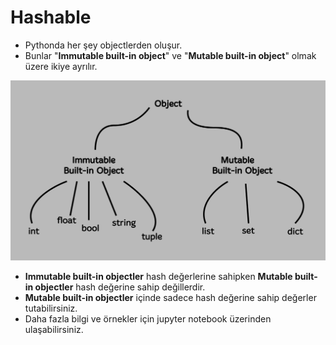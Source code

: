 # Hashable
* Pythonda her şey objectlerden oluşur. 
* Bunlar "**Immutable built-in object**" ve "**Mutable built-in object**" olmak üzere ikiye ayrılır.

![](w.png)

* **Immutable built-in objectler** hash değerlerine sahipken **Mutable built-in objectler** hash değerine sahip değillerdir.
* **Mutable built-in objectler** içinde sadece hash değerine sahip değerler tutabilirsiniz.
* Daha fazla bilgi ve örnekler için jupyter notebook üzerinden ulaşabilirsiniz.
